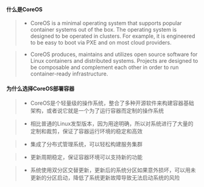 #### 什么是CoreOS
> - CoreOS is a minimal operating system that supports popular container systems out of the box. The operating system is designed to be operated in clusters. For example, it is engineered to be easy to boot via PXE and on most cloud providers.

> - CoreOS produces, maintains and utilizes open source software for Linux containers and distributed systems. Projects are designed to be composable and complement each other in order to run container-ready infrastructure.

#### 为什么选择CoreOS部署容器
> - CoreOS是个轻量级的操作系统，整合了多种开源软件来构建容器基础架构，或者说它就是一个为了运行容器而定制的操作系统

> - 相比普通的Linux发型版本，因为用途明确，所以对系统进行了大量的定制和裁剪，保证了容器运行环境的稳定和高效

> - 集成了分布式管理系统，可以轻松构建服务集群

> - 更新周期稳定，保证容器环境可以支持新的功能

> - 系统使用双分区交替更新，更新后的系统分区如果意外损坏，可以用未更新的分区启动，降低了系统更新故障导致无法启动系统的风险
